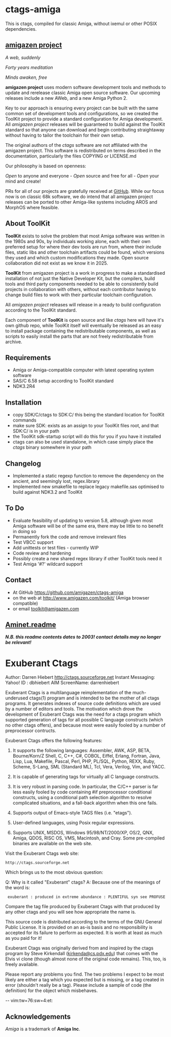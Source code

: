 # ctags-amiga

This is ctags, compiled for classic Amiga, without ixemul or other POSIX dependencies.

## [amigazen project](http://www.amigazen.com)

*A web, suddenly*

*Forty years meditation*

*Minds awaken, free*

**amigazen project** uses modern software development tools and methods to update and rerelease classic Amiga open source software. Our upcoming releases include a new AWeb, and a new Amiga Python 2.

Key to our approach is ensuring every project can be built with the same common set of development tools and configurations, so we created the ToolKit project to provide a standard configuration for Amiga development. All *amigazen project* releases will be guaranteed to build against the ToolKit standard so that anyone can download and begin contributing straightaway without having to tailor the toolchain for their own setup.

The original authors of the *ctags* software are not affiliated with the amigazen project. This software is redistributed on terms described in the documentation, particularly the files COPYING or LICENSE.md

Our philosophy is based on openness:

*Open* to anyone and everyone	- *Open* source and free for all	- *Open* your mind and create!

PRs for all of our projects are gratefully received at [GitHub](https://github.com/amigazen/). While our focus now is on classic 68k software, we do intend that all amigazen project releases can be ported to other Amiga-like systems including AROS and MorphOS where feasible.

## About ToolKit

**ToolKit** exists to solve the problem that most Amiga software was written in the 1980s and 90s, by individuals working alone, each with their own preferred setup for where their dev tools are run from, where their include files, static libs and other toolchain artifacts could be found, which versions they used and which custom modifications they made. Open source collaboration did not exist as we know it in 2025. 

**ToolKit** from amigazen project is a work in progress to make a standardised installation of not just the Native Developer Kit, but the compilers, build tools and third party components needed to be able to consistently build projects in collaboration with others, without each contributor having to change build files to work with their particular toolchain configuration. 

All *amigazen project* releases will release in a ready to build configuration according to the ToolKit standard.

Each component of **ToolKit** is open source and like *ctags* here will have it's own github repo, while ToolKit itself will eventually be released as an easy to install package containing the redistributable components, as well as scripts to easily install the parts that are not freely redistributable from archive.

## Requirements

- Amiga or Amiga-compatible computer with latest operating system software
- SAS/C 6.58 setup according to ToolKit standard
- NDK3.2R4

## Installation

- copy SDK/C/ctags to SDK:C/ this being the standard location for ToolKit commands
- make sure SDK: exists as an assign to your ToolKit files root, and that SDK:C/ is in your path
- the ToolKit sdk-startup script will do this for you if you have it installed
- ctags can also be used standalone, in which case simply place the *ctags* binary somewhere in your path

## Changelog

- Implemented a static regexp function to remove the dependency on the ancient, and seemingly lost, regex.library
- Implemented new smakefile to replace legacy makefile.sas optimised to build against NDK3.2 and ToolKit

## To Do

- Evaluate feasibility of updating to version 5.8, although given most Amiga software will be of the same era, there may be little to no benefit in doing so
- Permanently fork the code and remove irrelevant files
- Test VBCC support
- Add unittests or test files - currently WIP
- Code review and hardening
- Possibly create a new shared regex library if other ToolKit tools need it
- Test Amiga '#?' wildcard support 

## Contact 

- At GitHub https://github.com/amigazen/ctags-amiga
- on the web at http://www.amigazen.com/toolkit/ (Amiga browser compatible)
- or email toolkit@amigazen.com

## [Aminet.readme](https://www.aminet.net/package/dev/c/ctags)

***N.B. this readme contents dates to 2003! contact details may no longer be relevant!***

Exuberant Ctags
===============
Author: Darren Hiebert <dhiebert at users.sourceforge.net>
        http://ctags.sourceforge.net
        Instant Messaging:
          Yahoo! ID     : dbhiebert
          AIM ScreenName: darrenhiebert

Exuberant Ctags is a multilanguage reimplementation of the much-underused
ctags(1) program and is intended to be the mother of all ctags programs. It
generates indexes of source code definitions which are used by a number of
editors and tools. The motivation which drove the development of Exuberant
Ctags was the need for a ctags program which supported generation of tags
for all possible C language constructs (which no other ctags offers), and
because most were easily fooled by a number of preprocessor contructs.


Exuberant Ctags offers the following features:

1.  It supports the following languages: Assembler, AWK, ASP, BETA,
    Bourne/Korn/Z Shell, C, C++, C#, COBOL, Eiffel, Erlang, Fortran, Java, Lisp,
    Lua, Makefile, Pascal, Perl, PHP, PL/SQL, Python, REXX, Ruby, Scheme,
    S-Lang, SML (Standard ML), Tcl, Vera, Verilog, Vim, and YACC.

2.  It is capable of generating tags for virtually all C language constructs.

3.  It is very robust in parsing code. In particular, the C/C++ parser is
    far less easily fooled by code containing #if preprocessor conditional
    constructs, using a conditional path selection algorithm to resolve
    complicated situations, and a fall-back algorithm when this one fails.

4.  Supports output of Emacs-style TAGS files (i.e. "etags").

5.  User-defined languages, using Posix regular expressions.

6.  Supports UNIX, MSDOS, Windows 95/98/NT/2000/XP, OS/2, QNX, Amiga, QDOS,
    RISC OS, VMS, Macintosh, and Cray. Some pre-compiled binaries are
    available on the web site.


Visit the Exuberant Ctags web site:

    http://ctags.sourceforge.net


Which brings us to the most obvious question:

  Q: Why is it called "Exuberant" ctags?
  A: Because one of the meanings of the word is:

     exuberant : produced in extreme abundance : PLENTIFUL syn see PROFUSE

Compare the tag file produced by Exuberant Ctags with that produced by any
other ctags and you will see how appropriate the name is.


This source code is distributed according to the terms of the GNU General
Public License. It is provided on an as-is basis and no responsibility is
accepted for its failure to perform as expected. It is worth at least as
much as you paid for it!

Exuberant Ctags was originally derived from and inspired by the ctags
program by Steve Kirkendall (kirkenda@cs.pdx.edu) that comes with the Elvis
vi clone (though almost none of the original code remains). This, too, is
freely available.

Please report any problems you find. The two problems I expect to be most
likely are either a tag which you expected but is missing, or a tag created
in error (shouldn't really be a tag). Please include a sample of code (the
definition) for the object which misbehaves.

--
vim:tw=76:sw=4:et:

## Acknowledgements

*Amiga* is a trademark of **Amiga Inc**. 